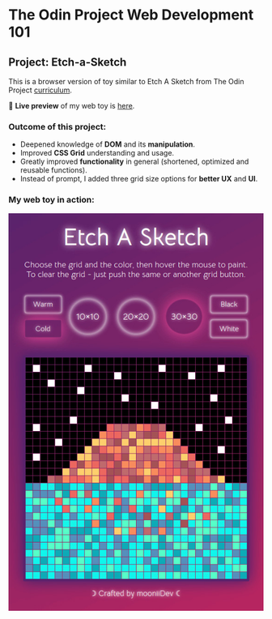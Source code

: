 # The Odin Project Web Development 101
## Project: Etch-a-Sketch
  This is a browser version of toy similar to Etch A Sketch from The Odin Project [curriculum](https://www.theodinproject.com/paths/foundations/courses/foundations/lessons/etch-a-sketch-project).

🔗 **Live preview** of my web toy is [here](https://mooniidev.github.io/etch-a-sketch-toy/).

### Outcome of this project: ###
* Deepened knowledge of **DOM** and its **manipulation**.
* Improved **CSS Grid** understanding and usage.
* Greatly improved **functionality** in general (shortened, optimized and reusable functions).
* Instead of prompt, I added three grid size options for **better UX** and **UI**.

### My web toy in action: ###

![Toy in action](./images/paint.jpg)
